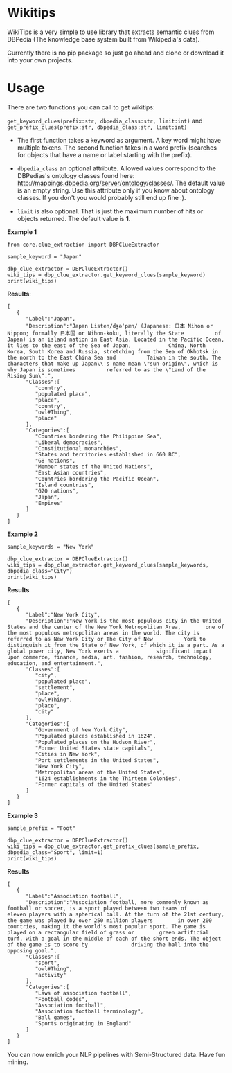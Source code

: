 # Wikitips
WikiTips is a very simple to use library that extracts semantic clues from DBPedia (The knowledge base system built from Wikipedia's data).

Currently there is no pip package so just go ahead and clone or download it into your own projects.

# Usage
There are two functions you can call to get wikitips: 

`get_keyword_clues(prefix:str, dbpedia_class:str, limit:int)` and `get_prefix_clues(prefix:str, dbpedia_class:str, limit:int)`

* The first function takes a keyword as argument. A key word might have multiple tokens. The second function takes in a word prefix (searches for objects that have a name or label starting with the prefix). 

* `dbpedia_class` an optional attribute. Allowed values correspond to the DBPedias's ontology classes found here: http://mappings.dbpedia.org/server/ontology/classes/. The default value is an empty string. Use this attribute only if you know about ontology classes. If you don't you would probably still end up fine :). 

* `limit` is also optional. That is just the maximum number of hits or objects returned. The default value is **1**.


**Example 1**

```
from core.clue_extraction import DBPClueExtractor

sample_keyword = "Japan"

dbp_clue_extractor = DBPClueExtractor()
wiki_tips = dbp_clue_extractor.get_keyword_clues(sample_keyword)
print(wiki_tips)
```

**Results**:

```
[
   {
      "Label":"Japan",
      "Description":"Japan Listen/dʒəˈpæn/ (Japanese: 日本 Nihon or Nippon; formally 日本国 or Nihon-koku, literally the State          of Japan) is an island nation in East Asia. Located in the Pacific Ocean, it lies to the east of the Sea of Japan,            China, North Korea, South Korea and Russia, stretching from the Sea of Okhotsk in the north to the East China Sea and          Taiwan in the south. The characters that make up Japan\\'s name mean \"sun-origin\", which is why Japan is sometimes          referred to as the \"Land of the Rising Sun\".",
      "Classes":[
         "country",
         "populated place",
         "place",
         "country",
         "owl#Thing",
         "place"
      ],
      "Categories":[
         "Countries bordering the Philippine Sea",
         "Liberal democracies",
         "Constitutional monarchies",
         "States and territories established in 660 BC",
         "G8 nations",
         "Member states of the United Nations",
         "East Asian countries",
         "Countries bordering the Pacific Ocean",
         "Island countries",
         "G20 nations",
         "Japan",
         "Empires"
      ]
   }
]
```

**Example 2**

```
sample_keywords = "New York"

dbp_clue_extractor = DBPClueExtractor()
wiki_tips = dbp_clue_extractor.get_keyword_clues(sample_keywords, dbpedia_class="City")
print(wiki_tips)
```

**Results**

```
[
   {
      "Label":"New York City",
      "Description":"New York is the most populous city in the United States and the center of the New York Metropolitan Area,        one of the most populous metropolitan areas in the world. The city is referred to as New York City or The City of New          York to distinguish it from the State of New York, of which it is a part. As a global power city, New York exerts a            significant impact upon commerce, finance, media, art, fashion, research, technology, education, and entertainment.",
      "Classes":[
         "city",
         "populated place",
         "settlement",
         "place",
         "owl#Thing",
         "place",
         "city"
      ],
      "Categories":[
         "Government of New York City",
         "Populated places established in 1624",
         "Populated places on the Hudson River",
         "Former United States state capitals",
         "Cities in New York",
         "Port settlements in the United States",
         "New York City",
         "Metropolitan areas of the United States",
         "1624 establishments in the Thirteen Colonies",
         "Former capitals of the United States"
      ]
   }
]
```
**Example 3**
```
sample_prefix = "Foot"

dbp_clue_extractor = DBPClueExtractor()
wiki_tips = dbp_clue_extractor.get_prefix_clues(sample_prefix, dbpedia_class="Sport", limit=1)
print(wiki_tips)
```

**Results**

```
[
   {
      "Label":"Association football",
      "Description":"Association football, more commonly known as football or soccer, is a sport played between two teams of          eleven players with a spherical ball. At the turn of the 21st century, the game was played by over 250 million players        in over 200 countries, making it the world's most popular sport. The game is played on a rectangular field of grass or        green artificial turf, with a goal in the middle of each of the short ends. The object of the game is to score by              driving the ball into the opposing goal.",
      "Classes":[
         "sport",
         "owl#Thing",
         "activity"
      ],
      "Categories":[
         "Laws of association football",
         "Football codes",
         "Association football",
         "Association football terminology",
         "Ball games",
         "Sports originating in England"
      ]
   }
]
``` 

You can now enrich your NLP pipelines with Semi-Structured data. Have fun mining.
